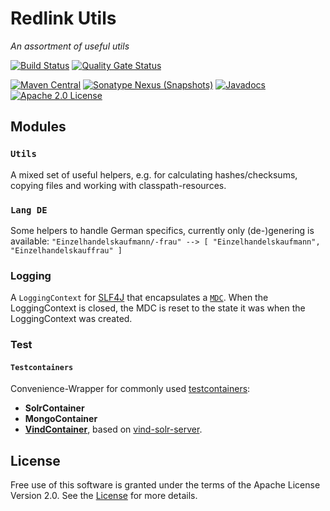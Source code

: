 # Redlink Utils
_An assortment of useful utils_

[![Build Status](https://travis-ci.org/redlink-gmbh/redlink-utils.svg?branch=master)](https://travis-ci.org/redlink-gmbh/redlink-utils)
[![Quality Gate Status](https://sonarcloud.io/api/project_badges/measure?project=io.redlink.utils%3Aredlink-utils&metric=alert_status)](https://sonarcloud.io/dashboard?id=io.redlink.utils%3Aredlink-utils)

[![Maven Central](https://img.shields.io/maven-central/v/io.redlink.utils/utils.png)](http://search.maven.org/#search%7Cga%7C1%7Cg%3A%22io.redlink.utils%22)
[![Sonatype Nexus (Snapshots)](https://img.shields.io/nexus/s/https/oss.sonatype.org/io.redlink.utils/utils.png)](https://oss.sonatype.org/#nexus-search;gav~io.redlink.utils~~~~)
[![Javadocs](https://www.javadoc.io/badge/io.redlink.utils/utils.svg)](https://www.javadoc.io/doc/io.redlink.utils/utils)
[![Apache 2.0 License](https://img.shields.io/github/license/redlink-gmbh/redlink-utils.svg)](http://www.apache.org/licenses/LICENSE-2.0)

## Modules

### `Utils`

A mixed set of useful helpers, e.g. for calculating hashes/checksums, copying files and working with classpath-resources.

### `Lang DE`

Some helpers to handle German specifics, currently only (de-)genering is available:
`"Einzelhandelskaufmann/-frau" --> [ "Einzelhandelskaufmann", "Einzelhandelskauffrau" ]`

### Logging

A `LoggingContext` for [SLF4J](http://www.slf4j.org/) that encapsulates a [`MDC`](http://www.slf4j.org/api/org/slf4j/MDC.html). 
When the LoggingContext is closed, the MDC is reset to the state it was when the LoggingContext was created.

### Test

#### `Testcontainers`

Convenience-Wrapper for commonly used [testcontainers](https://github.com/testcontainers/testcontainers-java):

* **SolrContainer**
* **MongoContainer**
* **[VindContainer](https://github.com/RBMHTechnology/vind)**, 
based on [vind-solr-server](https://github.com/redlink-gmbh/vind-solr-server).

## License
Free use of this software is granted under the terms of the Apache License Version 2.0.
See the [License](LICENSE.txt) for more details.
